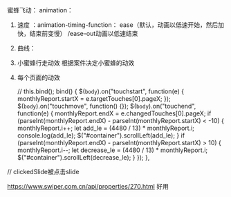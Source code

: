 蜜蜂飞动：
animation：
1. 速度 ：animation-timing-function： ease（默认，动画以低速开始，然后加快，结束前变慢） /ease-out动画以低速结束
2. 曲线： 

1. 小蜜蜂行走动效 根据案件决定小蜜蜂的动效
2. 每个页面的动效
 
   // this.bind();
   bind() {
    $(`body`).on("touchstart", function(e) {
      monthlyReport.startX = e.targetTouches[0].pageX;
    });
    $(`body`).on("touchmove", function() {});
    $(`body`).on("touchend", function(e) {
      monthlyReport.endX = e.changedTouches[0].pageX;
      if (parseInt(monthlyReport.endX) - parseInt(monthlyReport.startX) < -10) {
        monthlyReport.i++;
        let add_le = (4480 / 13) * monthlyReport.i;
        console.log(add_le);
        $("#container").scrollLeft(add_le);
      }
      if (parseInt(monthlyReport.endX) - parseInt(monthlyReport.startX) > 10) {
        monthlyReport.i--;
        let decrease_le = (4480 / 13) * monthlyReport.i;
        $("#container").scrollLeft(decrease_le);
      }
    });
  },

  // clickedSlide被点击slide

  https://www.swiper.com.cn/api/properties/270.html  好用